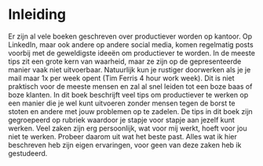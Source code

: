 # Inleiding

Er zijn al vele boeken geschreven over productiever worden op kantoor. Op LinkedIn, maar ook andere op andere social media, komen regelmatig posts voorbij met de geweldigste ideeën om productiever te worden. In de meeste tips zit een grote kern van waarheid, maar ze zijn op de gepresenteerde manier vaak niet uitvoerbaar. Natuurlijk kun je rustiger doorwerken als je je mail maar 1x per week opent (Tim Ferris 4 hour work week). Dit is niet praktisch voor de meeste mensen en zal al snel leiden tot een boze baas of boze klanten. In dit boek beschrijft veel tips om productiever te werken op een manier die je wel kunt uitvoeren zonder mensen tegen de borst te stoten en andere met jouw problemen op te zadelen. De tips in dit boek zijn gegroepeerd op rubriek waardoor je stapje voor stapje aan jezelf kunt werken. Veel zaken zijn erg persoonlijk, wat voor mij werkt, hoeft voor jou niet te werken. Probeer daarom uit wat het beste past. Alles wat ik hier beschreven heb zijn eigen ervaringen, voor geen van deze zaken heb ik gestudeerd.
